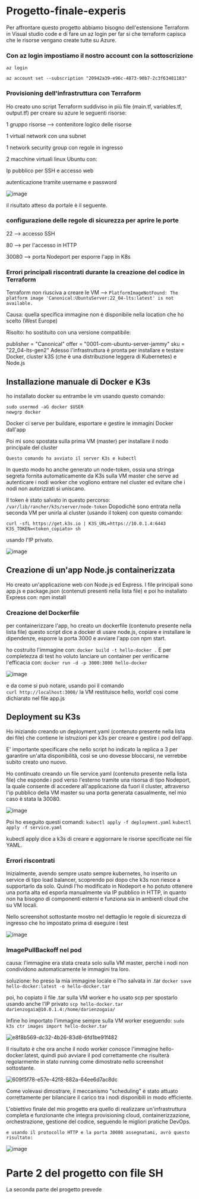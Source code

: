 # Progetto-finale-experis
Per affrontare questo progetto abbiamo bisogno dell'estensione Terraform in Visual studio code e di fare un az login per far si che terraform capisca che le risorse vengano create tutte su Azure.

### Con az login impostiamo il nostro account con la sottoscrizione
```az login```

```az account set --subscription "20942a39-e96c-4873-90b7-2c3f63481183"```

### Provisioning dell'infrastruttura con Terraform
Ho creato uno script Terraform suddiviso in più file (main.tf, variables.tf, output.tf) per creare su azure le seguenti risorse:

1 gruppo risorse --> contenitore logico delle risorse

1 virtual network con una subnet

1 network security group con regole in ingresso

2 macchine virtuali linux Ubuntu con:

Ip pubblico per SSH e accesso web

autenticazione tramite username e password

![image](https://github.com/user-attachments/assets/81893a37-2a5c-45c5-881a-5b541c775fae)

il risultato atteso da portale è il seguente.

### configurazione delle regole di sicurezza per aprire le porte
22 --> accesso SSH

80 --> per l'accesso in HTTP

30080 --> porta Nodeport per esporre l'app in K8s 


### Errori principali riscontrati durante la creazione del codice in Terraform
Terraform non riusciva a creare le VM --> ```PlatformImageNotFound: The platform image 'Canonical:UbuntuServer:22_04-lts:latest' is not available.```

Causa: quella specifica immagine non è disponibile nella location che ho scelto (West Europe)

Risolto: ho sostituito con una versione compatibile:

publisher = "Canonical"
offer     = "0001-com-ubuntu-server-jammy"
sku       = "22_04-lts-gen2"
Adesso l'infrastruttura è pronta per installare e testare Docker, cluster k3S (che è una distribuzione leggera di Kubernetes) e Node.js

## Installazione manuale di Docker e K3s
ho installato docker su entrambe le vm usando questo comando:
```curl -fsSL https://get.docker.com | sh
sudo usermod -aG docker $USER
newgrp docker 
```

Docker ci serve per buildare, esportare e gestire le immagini Docker dall'app 

Poi mi sono spostata sulla prima VM (master) per installare il nodo principale del cluster
```curl -sfL https://get.k3s.io | sh -
Questo comando ha avviato il server K3s e kubectl
```

In questo modo ho anche generato un node-token,
ossia una stringa segreta fornita automaticamente da K3s sulla VM master 
che serve ad autenticare i nodi worker che vogliono entrare nel cluster ed evitare che i nodi non autorizzati si uniscano.

Il token è stato salvato in questo percorso: ``` /var/lib/rancher/k3s/server/node-token```
Dopodichè sono entrata nella seconda VM per unirla al cluster (usando il token) con questo comando:

``` curl -sfL https://get.k3s.io | K3S_URL=https://10.0.1.4:6443 K3S_TOKEN=<token_copiato> sh ```

usando l'IP privato.

![image](https://github.com/user-attachments/assets/186d0d7d-abd6-4d49-94be-ca1c58068434)


## Creazione di un'app Node.js containerizzata
Ho creato un'applicazione web con Node.js ed Express. I file principali sono app.js e package.json (contenuti presenti nella lista file)
e poi ho installato Express con: npm install

### Creazione del Dockerfile
per containerizzare l'app, ho creato un dockerfile (contenuto presente nella lista file) 
questo script dice a docker di usare node.js, copiare e installare le dipendenze, esporre la porta 3000 e avviare l'app con npm start.

ho costruito l'immagine con: ```docker build -t hello-docker .```
E per completezza di test ho voluto lanciare un container per verificarne l'efficacia con: 
```docker run -d -p 3000:3000 hello-docker```

![image](https://github.com/user-attachments/assets/deaa1cd0-e281-4a46-bde2-49bd38768e06)

e da come si può notare, usando poi il comando  
```curl http://localhost:3000/```
la VM restituisce hello, world! così come dichiarato nel file app.js

## Deployment su K3s
Ho iniziando creando un deployment.yaml (contenuto presente nella lista dei file) che contiene le istruzioni per
k3s per creare e gestire i pod dell'app. 

E' importante specificare che nello script ho indicato la replica a 3 per garantire un'alta disponibilità, così se uno
dovesse bloccarsi, ne verrebbe subito creato uno nuovo.

Ho continuato creando un file service.yaml (contenuto presente nella lista file) che esponde i pod verso l'esterno tramite
una risorsa di tipo Nodeport, la quale consente di accedere all'applicazione da fuori il cluster, attraverso l'ip pubblico della 
VM master su una porta generata casualmente, nel mio caso è stata la 30080. 

![image](https://github.com/user-attachments/assets/a66a44ea-d6c2-4892-b558-c505163a38d9)

Poi ho eseguito questi comandi: 
```kubectl apply -f deployment.yaml```
```kubectl apply -f service.yaml```

kubectl apply dice a k3s di creare e aggiornare le risorse specificate nei file YAML.

### Errori riscontrati 
Inizialmente, avendo sempre usato sempre kubernetes, ho inserito un service di tipo load balancer, scoprendo
poi dopo che k3s non riesce a supportarlo da solo. Quindi l'ho modificato in Nodeport e ho potuto ottenere una 
porta alta ed esporla manualmente via IP pubblico in HTTP, in quanto non ha bisogno di componenti esterni e funziona sia in
ambienti cloud che su VM locali.

Nello screenshot sottostante mostro nel dettaglio le regole di sicurezza di ingresso che ho impostato prima di eseguire i test

![image](https://github.com/user-attachments/assets/de7b190e-e3a9-4bc4-8e74-0e03c629b866)




### ImagePullBackoff nel pod
causa: l'immagine era stata creata solo sulla VM master, perchè i nodi non condividono automaticamente le immagini tra loro.

soluzione: ho preso la mia immagine locale e l'ho salvata in .tar
```docker save hello-docker:latest -o hello-docker.tar```

poi, ho copiato il file .tar sulla VM worker e ho usato scp per spostarlo usando anche l'IP privato
```scp hello-docker.tar darienzogaia@10.0.1.4:/home/darienzogaia/```

Infine ho importato l'immagine sempre sulla VM worker eseguendo:
```sudo k3s ctr images import hello-docker.tar```

![e8f8b569-dc32-4b26-83d8-6fd1be91f482](https://github.com/user-attachments/assets/7eb28f08-600b-47cd-8ed6-7d6db4614f98)

Il risultato è che ora anche il nodo worker conosce l'immagine hello-docker:latest, quindi può avviare il pod correttamente
che risulterà regolarmente in stato running come dimostrato nello screenshot sottostante.

![609f5f78-e57e-42f8-882a-64ee6d7ac8dc](https://github.com/user-attachments/assets/6e192821-4e45-4db4-96e4-7087c5915a65)

Come volevasi dimostrare, il meccanismo "scheduling" è stato attuato correttamente per bilanciare il carico tra i nodi disponibili in modo efficiente.

L'obiettivo finale del mio progetto era quello di realizzare un'infrastruttura completa e funzionante che integra provisioning cloud,
containerizzazione, orchestrazione, gestione del codice, seguendo le migliori pratiche DevOps.
```Nello screenshot sottostante mostro che a progetto concluso, inserendo l'IP pubblico della VM master,
e usando il protocollo HTTP e la porta 30080 assegnatami, avrò questo risultato:
```

![image](https://github.com/user-attachments/assets/02daee58-1d1d-4c5c-9e8e-ad33d81056b2)


# Parte 2 del progetto con file SH
La seconda parte del progetto prevede 
















